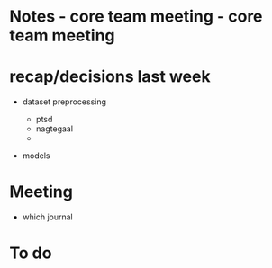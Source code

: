# Notes - core team meeting - core team meeting

# recap/decisions last week
- dataset preprocessing
  - ptsd
  - nagtegaal
  - 


- models



# Meeting

- which journal


# To do
